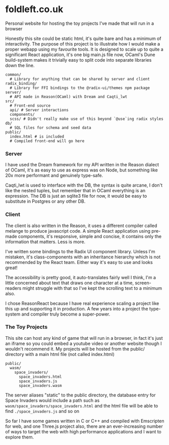 # foldleft.co.uk 

Personal website for hosting the toy projects I've made that will run in a browser  

Honestly this site could be static html, it's quite bare and has a minimum of interactivity. The purpose of this project is to illustrate how I would make a proper webapp using my favourite tools. It is designed to scale up to quite a significant React application, it's one big main.js file now, OCaml's Dune build-system makes it trivially easy to split code into separate libraries down the line. 


```
common/
  # Library for anything that can be shared by server and client 
radix_binding/
  # Library for FFI bindings to the @radix-ui/themes npm package
server/ 
  # API made in Reason(OCaml) with Dream and Caqti_lwt 
src/ 
  # Front-end source 
  api/ # Server interactions
  components/ 
  scss/ # Didn't really make use of this beyond `@use`ing radix styles 
db/ 
  # SQL files for schema and seed data 
public/ 
  index.html # is included 
  # Compiled front-end will go here 
```



### Server 

I have used the Dream framework for my API written in the Reason dialect of OCaml, it's as easy to use as express was on Node, but something like 20x more performant and genuinely type-safe. 

Caqti_lwt is used to interface with the DB, the syntax is quite arcane, I don't like the nested tuples, but remember that in OCaml everything is an expression. The DB is just an sqlite3 file for now, it would be easy to substitute in Postgres or any other DB. 

### Client 

The client is also written in the Reason, it uses a different compiler called melange to produce javascript code. A simple React application using pre-made components, it's responsive, simple and concise, it contains only the information that matters. Less is more. 

I've written some bindings to the Radix UI component library. Unless I'm mistaken, it's class-components with an inheritance hierarchy which is not recommended by the React team. Either way it's easy to use and looks great! 

The accessibility is pretty good, it auto-translates fairly well I think, I'm a little concerned about text that draws one character at a time, screen-readers might struggle with that so I've kept the scrolling text to a minimum also. 

I chose ReasonReact because I have real experience scaling a project like this up and supporting it in production. A few years into a project the type-system and compiler truly become a super-power. 

### The Toy Projects 

This site can host any kind of game that will run in a browser, in fact it's just an iframe so you could embed a youtube video or another website though I wouldn't recommend it. My projects will be hosted from the public/ directory with a main html file (not called index.html)

```
public/
  wasm/
    space_invaders/
      space_invaders.html 
      space_invaders.js 
      space_invaders.wasm 
```

The server aliases "static" to the public directory, the database entry for Space Invaders would include a path such as `wasm/space_invaders/space_invaders.html` and the html file will be able to find `./space_invaders.js` and so on

So far I have some games written in C or C++ and compiled with Emscripten for web, and one Three.js project also, there are an ever-increasing number of ways to target the web with high performance applications and I want to explore them. 